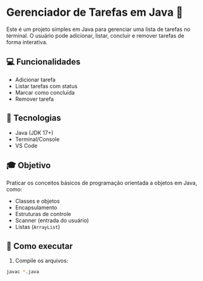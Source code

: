 # Gerenciador de Tarefas em Java 📝

Este é um projeto simples em Java para gerenciar uma lista de tarefas no terminal. O usuário pode adicionar, listar, concluir e remover tarefas de forma interativa.

## 💻 Funcionalidades

- Adicionar tarefa
- Listar tarefas com status
- Marcar como concluída
- Remover tarefa

## 🚀 Tecnologias

- Java (JDK 17+)
- Terminal/Console
- VS Code

## 🎓 Objetivo

Praticar os conceitos básicos de programação orientada a objetos em Java, como:
- Classes e objetos
- Encapsulamento
- Estruturas de controle
- Scanner (entrada do usuário)
- Listas (`ArrayList`)

## 🔧 Como executar

1. Compile os arquivos:
```bash
javac *.java
